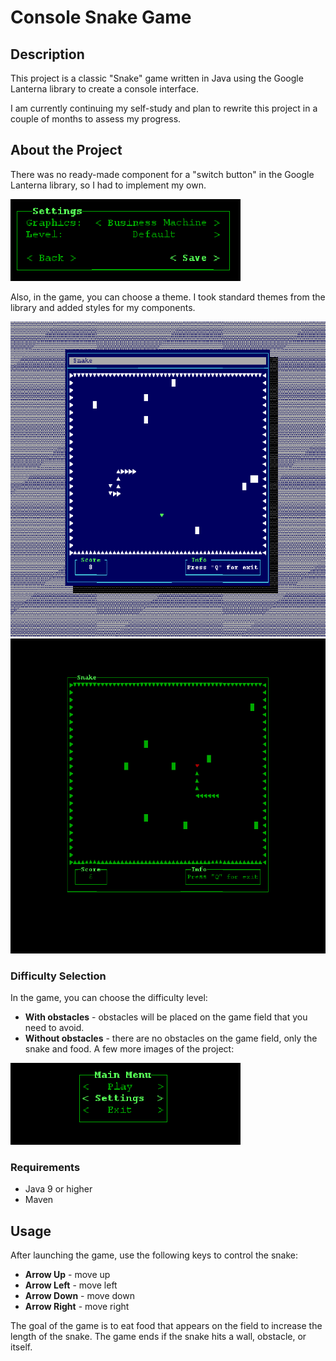 # Console Snake Game

## Description
This project is a classic "Snake" game written in Java using the Google Lanterna library to create a console interface.

I am currently continuing my self-study and plan to rewrite this project in a couple of months to assess my progress.

## About the Project
There was no ready-made component for a "switch button" in the Google Lanterna library, so I had to implement my own.

![Switch Button](img/settings.png)


Also, in the game, you can choose a theme. I took standard themes from the library and added styles for my components.

![Theme Selection](img/snake_1.png)
![Theme Selection](img/snake_2.png)
### Difficulty Selection
In the game, you can choose the difficulty level:
- **With obstacles** - obstacles will be placed on the game field that you need to avoid.
- **Without obstacles** - there are no obstacles on the game field, only the snake and food.
A few more images of the project:

![Game Image 1](img/main_menu.png)




### Requirements
- Java 9 or higher
- Maven

## Usage
After launching the game, use the following keys to control the snake:
- **Arrow Up** - move up
- **Arrow Left** - move left
- **Arrow Down** - move down
- **Arrow Right** - move right

The goal of the game is to eat food that appears on the field to increase the length of the snake. The game ends if the snake hits a wall, obstacle, or itself.
